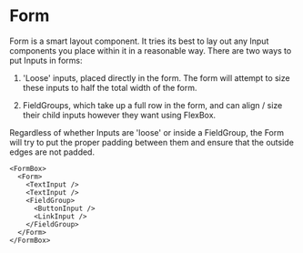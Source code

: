 # Form

Form is a smart layout component. It tries its best to lay out any Input components you place within it in a reasonable way. There are two ways to put Inputs in forms:

1. 'Loose' inputs, placed directly in the form. The form will attempt to size these inputs to half the total width of the form.

2. FieldGroups, which take up a full row in the form, and can align / size their child inputs however they want using FlexBox.

Regardless of whether Inputs are 'loose' or inside a FieldGroup, the Form will try to put the proper padding between them and ensure that the outside edges are not padded.

```
<FormBox>
  <Form>
    <TextInput />
    <TextInput />
    <FieldGroup>
      <ButtonInput />
      <LinkInput />
    </FieldGroup>
  </Form>
</FormBox>
```
